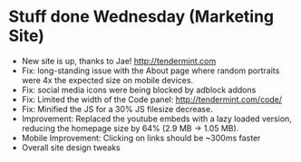 # Stuff done Wednesday (Marketing Site)
* New site is up, thanks to Jae! http://tendermint.com
* Fix: long-standing issue with the About page where random portraits were 4x the expected size on mobile devices.
* Fix: social media icons were being blocked by adblock addons
* Fix: Limited the width of the Code panel: http://tendermint.com/code/
* Fix: Minified the JS for a 30% JS filesize decrease.
* Improvement: Replaced the youtube embeds with a lazy loaded version, reducing the homepage size by 64% (2.9 MB -> 1.05 MB).
* Mobile Improvement: Clicking on links should be ~300ms faster
* Overall site design tweaks
